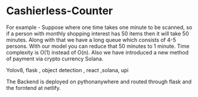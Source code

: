 # Cashierless-Counter
For example - Suppose where one time takes one minute to be scanned, so if a person with monthly shopping interest has 50 items then it will take 50 minutes. Along with that we have  a long queue which consists of 4-5 persons. With our model you can reduce that 50 minutes to 1 minute.  Time complexity is O(1) instead of O(n). Also we have introduced a new method of payment via crypto currency Solana.

Yolov8, flask , object detection , react ,solana, upi


The Backend is deployed on pythonanywhere and routed through flask and the forntend at netlify.